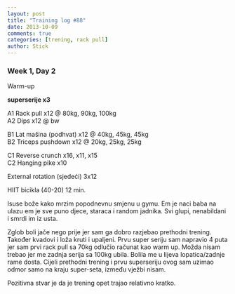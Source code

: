 ```yaml
---
layout: post
title: "Training log #88"
date: 2013-10-09
comments: true
categories: [trening, rack pull]
author: Stick
---
```


### Week 1, Day 2  

Warm-up    

**superserije x3**  

A1 Rack pull x12 @ 80kg, 90kg, 100kg  
A2 Dips	x12 @ bw  

B1 Lat mašina (podhvat)	x12 @ 40kg, 45kg, 45kg   
B2 Triceps pushdown	x12 @ 20kg, 25kg, 25kg   

C1 Reverse crunch x16, x11, x15   
C2 Hanging pike x10   

External rotation (sjedeći)	3x12   
		
HIIT bicikla (40-20) 12 min.   

Isuse bože kako mrzim popodnevnu smjenu u gymu. Em je naci baba na ulazu em je sve puno djece, staraca i random jadnika. Svi glupi, nenabildani i smrdi im iz usta. 

Zglob boli jače nego prije jer sam ga dobro razjebao prethodni trening. Također kvadovi i loža kruti i upaljeni. Prvu super seriju sam napravio 4 puta jer sam prvi rack pull sa 70kg odlučio računat kao warm up. Možda nisam trebao jer me zadnja serija sa 100kg ubila. Bolila me u lijeva lopatica/zadnje rame dosta. Cijeli prethodni trening i prvu superseriju ovog sam uzimao odmor samo na kraju super-seta, između vježbi nisam. 

Pozitivna stvar je da je trening opet trajao relativno kratko.